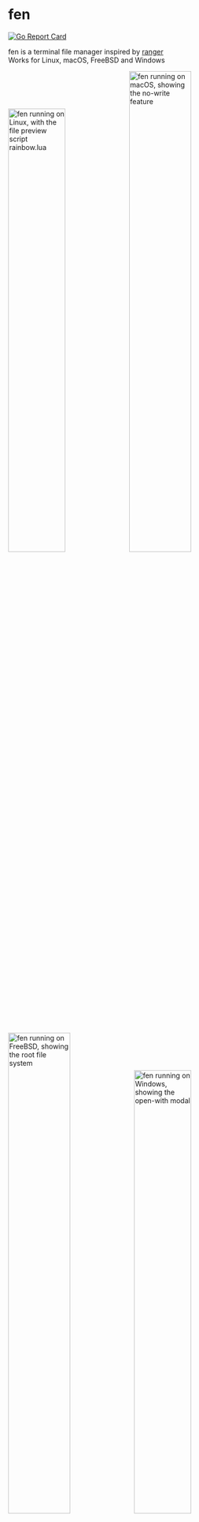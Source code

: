 # fen

[![Go Report Card](https://goreportcard.com/badge/github.com/kivattt/fen)](https://goreportcard.com/report/github.com/kivattt/fen)

fen is a terminal file manager inspired by [ranger](https://github.com/ranger/ranger)\
Works for Linux, macOS, FreeBSD and Windows

<p float="left">
<img src="screenshots/linux.png" alt="fen running on Linux, with the file preview script rainbow.lua" width="48%">
<img src="screenshots/macos.png" alt="fen running on macOS, showing the no-write feature" width="50%">
<img src="screenshots/freebsd.png" alt="fen running on FreeBSD, showing the root file system" width="50%">
<img src="screenshots/windows.png" alt="fen running on Windows, showing the open-with modal" width="48%">
</p>

# Try it out now!
```
git clone https://github.com/kivattt/fen
cd fen
go build # Install Go: https://go.dev/dl/
./fen # fen.exe on Windows
```

# Installing on Linux/FreeBSD
Download the latest version in the [Releases](https://github.com/kivattt/fen/releases) page, and put it inside `/usr/local/bin`

Alternatively:
```
sudo -i GOBIN=/usr/local/bin go install github.com/kivattt/fen@latest
```

# Controls
Arrow keys, hjkl, mouse click or scrollwheel to navigate (Enter goes right), Escape key to cancel an action

`?` or `F1` Toggle help menu\
`F2` Show libraries used in fen\
`q` Quit fen\
`z` or `Backspace` Toggle hidden files\
`Ctrl + Space` or `Ctrl + n` Open file(s) with specific program\
`!` Run system shell command (cmd on Windows)\
`Home` or `g` to go to the top\
`End` or `G` to go to the bottom\
`Ctrl + Left arrow` to go to the root folder\
`Ctrl + Right arrow` to go to the path furthest down in history\
`M` Go to the middle\
`Page Up` / `Page Down` Scroll up/down an entire page\
`H` Go to the top of the screen\
`L` Go to the bottom of the screen\
`Del` or `x` Delete file(s)\
`y` Copy file(s)\
`d` Cut file(s)\
`p` Paste file(s)\
`/` or `Ctrl + f` Search\
`c` Goto path\
`Space` Select files\
`A` Flip selection in folder (select all files)\
`D` Deselect all, press again to un-yank\
`a` Rename a file\
`V` Start selecting by moving\
`n` Create a new file\
`N` Create a new folder\
`F5` Sync the screen, fixes broken output that can be caused by running a command, or filenames with certain Unicode characters\
`0-9` Go to a configured bookmark

# Configuration
You can find a complete default config with extra examples in the [config.lua](config.lua) file\
For a full config folder example, see [my personal config](https://github.com/kivattt/dotfiles/blob/main/.config/fen/config.lua)

Linux/FreeBSD: `~/.config/fen/config.lua` or `$XDG_CONFIG_HOME/fen/config.lua` if `$XDG_CONFIG_HOME` set\
macOS: `$HOME/Library/Application Support/fen/config.lua`\
Windows: `%AppData%\Roaming\fen\config.lua`

You can specify a different config file with the `--config` flag

Left-clicking to copy the selected path on Linux/FreeBSD requires `xclip` to be installed

# File previews
fen does not (yet!) have file previews by default\
For file previews with programs like `cat` or `head`, you can add something like this to your config.lua:
```lua
fen.preview = {
    {
        program = {"head -n 100"},
        match = {"*"}
    }
}
```

For something cross-platform, file previews can also be a [lua script](lua-file-preview-examples/basic.lua).
```lua
fen.preview = {
    {
        script = fen.config_path.."basic.lua",
        match = {"*"}
    }
}
```
If "script" is set, "program" will be ignored in the same preview entry.\
"script" can not be a list like "program" can, because we want to see syntax errors when writing lua code instead of falling back to anything.\
The "script" key has to be an absolute file path

# Changing directory
You can change the current working directory to the one in fen on exit:
```bash
cd $(fen --print-folder-on-exit)
```

You can alias fen to do this every time you open it by adding this to your `.bashrc`:
```bash
cd_fen() {
    cd $(fen --print-folder-on-exit)
}
alias fen=cd_fen
```
NOTE: Using this alias will break command-line arguments, like `fen -v` since the output will be passed to `cd`.

<details>
<summary><h1>Lua scripting (click to expand)</h1></summary>

fen uses [gopher-lua](https://github.com/yuin/gopher-lua) as its Lua runtime.

## Writing file preview scripts with Lua
Do not use `print()`, it outputs to stdout which doesn't work well within file previews.\
You can find examples in [lua-file-preview-examples](lua-file-preview-examples)

File preview scripts are separate from config.lua, don't expect any direct overlap in the API

### Available variables:
`fen.SelectedFile` Currently selected file absolute file path to preview\
`fen.Width` Width of the file preview area\
`fen.Height` Height of the file preview area

### Available functions:
`fen:Print(text, x, y, maxWidth, alignment, color) returns amount of characters on screen printed` Print text at the given x/y position. x=0, y=0 is the top left corner of the file preview area and limited to the file preview area only [Go doc](https://pkg.go.dev/github.com/rivo/tview#Print)\
`fen:PrintSimple(text, x, y) returns amount of characters on screen printed` Same as above, with default color and alignment and no maxWidth [Go doc](https://pkg.go.dev/github.com/rivo/tview#PrintSimple)\
`fen:Escape(text)` Escape style tags [Go doc](https://pkg.go.dev/github.com/rivo/tview#Escape)\
`fen:TranslateANSI(text)` Turn ANSI into style tags [Go doc](https://pkg.go.dev/github.com/rivo/tview#TranslateANSI)\
`fen:NewRGBColor(r, g, b)` [Go doc](https://pkg.go.dev/github.com/gdamore/tcell/v2#NewRGBColor)\
`fen:ColorToString(color)` (Since v1.1.2) [Go doc](https://pkg.go.dev/github.com/gdamore/tcell/v2#Color.String)\
`fen:RuntimeOS()` (Since v1.1.3) The OS fen is running in [Go doc](https://pkg.go.dev/runtime#pkg-constants)\
`fen:Version()` (Since v1.2.3) fen version string

**Notes about `fen:Print()` and `fen:PrintSimple()`:**\
Newlines will not show up, and do nothing. You will have to manually call it multiple times, increasing y.\
Tabs are replaced with 4 spaces so they are visible

## Writing file open scripts with Lua (Since v1.3.0)
You can find examples in [lua-file-open-examples](lua-file-open-examples)

### Available variables:
`fen.SelectedFiles` List of selected files to open\
`fen.ConfigPath` Same as `fen.config_path` from config.lua\
`fen.RuntimeOS` The OS fen is running in [Go doc](https://pkg.go.dev/runtime#pkg-constants)\
`fen.Version` fen version string
</details>

# Known issues
- fen may crash in the middle of deleting files due to a data race, most commonly when deleting a lot of files (like 4000)
- File previews are ran synchronously, which means they slow down fen
- fen intentionally does not handle Unicode "grapheme clusters" (like chinese text) in filenames correctly for performance reasons. You need to manually build fen with the replace directive for my [tcell fork](https://github.com/kivattt/tcell-naively-faster) in the go.mod file removed to show them correctly
- Symlinks have no special distinction, a folder symlink will appear like a normal folder
- On FreeBSD, when the disk is full, fen may erroneously show a very large amount of disk space available (like `18.446 EB free`), when in reality there is no available space
- Deleting files sometimes doesn't work on Windows (due to files being open in another program?)
- `go test` doesn't work on Windows
- The color for audio files is invisible in the default Windows Powershell colors, but not cmd or Windows Terminal

See [TODO.md](TODO.md) for other issues and possible future features, roughly sorted by priority
